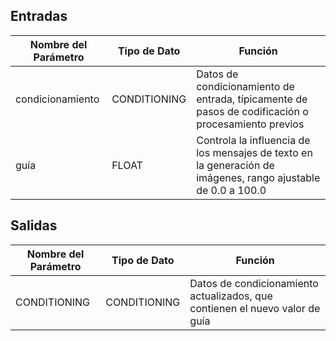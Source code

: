 ## Entradas

| Nombre del Parámetro | Tipo de Dato | Función |
|----------------------|---------------|---------|
| condicionamiento     | CONDITIONING  | Datos de condicionamiento de entrada, típicamente de pasos de codificación o procesamiento previos |
| guía                 | FLOAT         | Controla la influencia de los mensajes de texto en la generación de imágenes, rango ajustable de 0.0 a 100.0 |

## Salidas

| Nombre del Parámetro | Tipo de Dato | Función |
|----------------------|---------------|---------|
| CONDITIONING         | CONDITIONING  | Datos de condicionamiento actualizados, que contienen el nuevo valor de guía |
